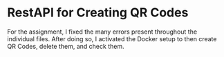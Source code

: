 # RestAPI for Creating QR Codes

For the assignment, I fixed the many errors present throughout the individual files. After doing so, I activated the Docker setup to then create QR Codes, delete them, and check them. 